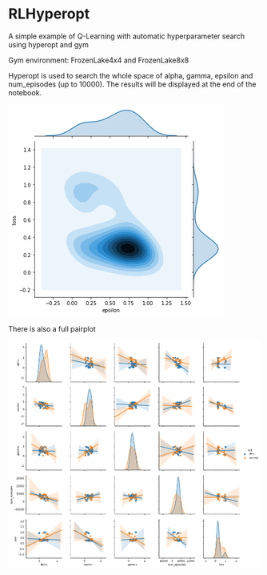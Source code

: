 # RLHyperopt
A simple example of Q-Learning with automatic hyperparameter search using hyperopt and gym

Gym environment: FrozenLake4x4 and FrozenLake8x8

Hyperopt is used to search the whole space of alpha, gamma, epsilon and num_episodes (up to 10000).
The results will be displayed at the end of the notebook. 

![Result of the search](pictures/hyperopt1.png?raw=true "Result of the search")

There is also a full pairplot

![Pairplot result](pictures/hyperopt2.png?raw=true "Pairplot result")
